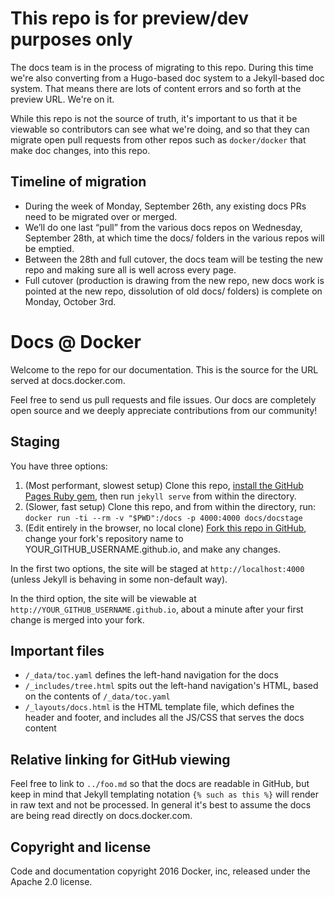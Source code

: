 # This repo is for preview/dev purposes only

The docs team is in the process of migrating to this repo. During this time we're also 
converting from a Hugo-based doc system to a Jekyll-based doc system. That means there
are lots of content errors and so forth at the preview URL. We're on it. 

While this repo is not the source of truth, it's important to us that it be viewable
so contributors can see what we're doing, and so that they can migrate open pull requests
from other repos such as `docker/docker` that make doc changes, into this repo. 

## Timeline of migration

- During the week of Monday, September 26th, any existing docs PRs need to be migrated over or merged.
- We’ll do one last “pull” from the various docs repos on Wednesday, September 28th, at which time the docs/ folders in the various repos will be emptied.
- Between the 28th and full cutover, the docs team will be testing the new repo and making sure all is well across every page.
- Full cutover (production is drawing from the new repo, new docs work is pointed at the new repo, dissolution of old docs/ folders) is complete on Monday, October 3rd.

# Docs @ Docker

Welcome to the repo for our documentation. This is the source for the URL
served at docs.docker.com.

Feel free to send us pull requests and file issues. Our docs are completely
open source and we deeply appreciate contributions from our community!

## Staging

You have three options:

1. (Most performant, slowest setup) Clone this repo, [install the GitHub Pages Ruby gem](https://help.github.com/articles/setting-up-your-github-pages-site-locally-with-jekyll/), then run `jekyll serve` from within the directory.
2. (Slower, fast setup) Clone this repo, and from within the directory, run:
   `docker run -ti --rm -v "$PWD":/docs -p 4000:4000 docs/docstage`
3. (Edit entirely in the browser, no local clone) [Fork this repo in GitHub](https://github.com/docker/docker.github.io#fork-destination-box), change your fork's repository name to YOUR_GITHUB_USERNAME.github.io, and make any changes.

In the first two options, the site will be staged at `http://localhost:4000` (unless Jekyll is behaving in some non-default way).

In the third option, the site will be viewable at `http://YOUR_GITHUB_USERNAME.github.io`, about a minute after your first change is merged into your fork.

## Important files

- `/_data/toc.yaml` defines the left-hand navigation for the docs
- `/_includes/tree.html` spits out the left-hand navigation's HTML, based on the contents of `/_data/toc.yaml`
- `/_layouts/docs.html` is the HTML template file, which defines the header and footer, and includes all the JS/CSS that serves the docs content

## Relative linking for GitHub viewing

Feel free to link to `../foo.md` so that the docs are readable in GitHub, but keep in mind that Jekyll templating notation
`{% such as this %}` will render in raw text and not be processed. In general it's best to assume the docs are being read
directly on docs.docker.com.

## Copyright and license

Code and documentation copyright 2016 Docker, inc, released under the Apache 2.0 license.
